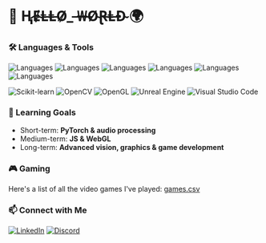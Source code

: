 # 🤖 Ⱨ̷Ɇ̴Ⱡ̶Ⱡ̵Ø̷_ ̶₩̶Ø̴Ɽ̶Ⱡ̶Đ̴ 🌍

### 🛠️ Languages & Tools

![Languages](https://skillicons.dev/icons?i=py)
![Languages](https://skillicons.dev/icons?i=cpp)
![Languages](https://skillicons.dev/icons?i=java&theme=light)
![Languages](https://skillicons.dev/icons?i=r)
![Languages](https://skillicons.dev/icons?i=matlab)
![Languages](https://skillicons.dev/icons?i=bash)

![Scikit-learn](https://img.shields.io/badge/-sklearn-%23F7931E?logo=scikit-learn&logoColor=white)
![OpenCV](https://img.shields.io/badge/OpenCV-199900?logo=OpenCV&logoColor=FFFFFF)
![OpenGL](https://img.shields.io/badge/OpenGL-5586A4?logo=OpenGL&logoColor=FFFFFF)
![Unreal Engine](https://img.shields.io/badge/Unreal%20Engine-%23313131.svg?logo=unrealengine&logoColor=white)
![Visual Studio Code](https://custom-icon-badges.demolab.com/badge/VS_Code-%23313131.svg?logo=vscode&logoColor=white)

### 🎯 Learning Goals
- Short-term: **PyTorch & audio processing**
- Medium-term: **JS & WebGL**
- Long-term: **Advanced vision, graphics & game development**

### 🎮 Gaming
Here's a list of all the video games I've played: [games.csv](https://github.com/MJKagone/Video-game-database-manager/blob/master/games.csv)

### 📫 Connect with Me
[![LinkedIn](https://img.shields.io/badge/LinkedIn-0077B5?style=for-the-badge&logo=linkedin&logoColor=white)](https://www.linkedin.com/in/miro-kakkonen-416b53196/)
[![Discord](https://img.shields.io/badge/Discord-5865F2?style=for-the-badge&logo=Discord&logoColor=FFFFFF)](https://discord.gg/XxXfjxVs)
